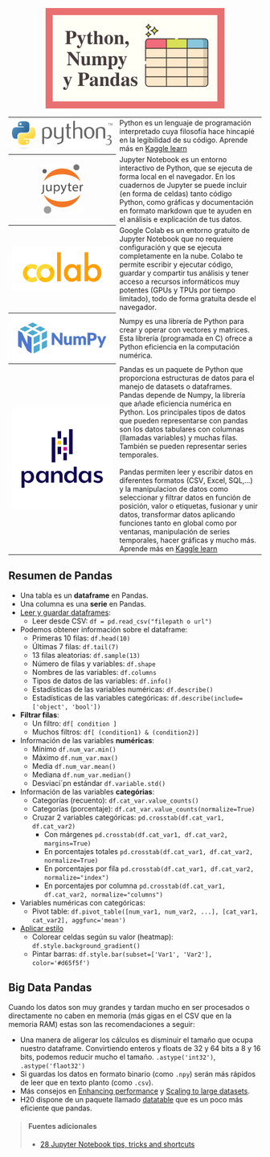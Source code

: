 <p align="center"><img src="../img/miniaturas YT/1-Pandas.png" height="200px"></p>

<table>
  <tr>
    <th width="200"><a href="https://www.python.org"><img src="../img/logos/Python.png"/></a></th>
    <td>Python es un lenguaje de programación interpretado cuya filosofía hace hincapié en la legibilidad de su código. Aprende más en <a href="https://www.kaggle.com/learn/python">Kaggle learn</a></td>
  </tr>
  <tr>
    <th><a href="https://jupyter.org"><img height="100" src="../img/logos/Jupyter.png"/></a></th>
    <td>Jupyter Notebook es un entorno interactivo de Python, que se ejecuta de forma local en el navegador. En los cuadernos de Jupyter se puede incluir (en forma de celdas) tanto código Python, como gráficas y documentación en formato markdown que te ayuden en el análisis e explicación de tus datos.</td>
  </tr>
  <tr>
    <th><a href="https://colab.research.google.com/notebooks/welcome.ipynb"><img src="../img/logos/Colab.png"/></a></th>
    <td>Google Colab es un entorno gratuito de Jupyter Notebook que no requiere configuración y que se ejecuta completamente en la nube. Colabo te permite escribir y ejecutar código, guardar y compartir tus análisis y tener acceso a recursos informáticos muy potentes (GPUs y TPUs por tiempo limitado), todo de forma gratuita desde el navegador.</td>
  </tr>
  <tr>
    <th width="200"><a href="https://www.python.org"><img src="../img/logos/NumPy.png"/></a></th>
    <td>Numpy es una librería de Python para crear y operar con vectores y matrices. Esta librería (programada en C) ofrece a Python eficiencia en la computación numérica.</td>
  </tr>
  <tr>
    <th width="200"><a href="https://pandas.pydata.org"><img src="../img/logos/Pandas.png"/></a></th>
    <td>Pandas es un paquete de Python que proporciona estructuras de datos para el manejo de datasets o dataframes. Pandas depende de Numpy, la librería que añade eficiencia numérica en Python. Los principales tipos de datos que pueden representarse con pandas son los datos tabulares con columnas (llamadas variables) y muchas filas. También se pueden representar series temporales.
<br><br>
Pandas permiten leer y escribir datos en diferentes formatos (CSV, Excel, SQL,...) y la  manipulacion de datos como seleccionar y filtrar datos en función de posición, valor o etiquetas, fusionar y unir datos, transformar datos aplicando funciones tanto en global como por ventanas, manipulación de series temporales, hacer gráficas y mucho más. Aprende más en <a href="https://www.kaggle.com/learn/pandas">Kaggle learn</a>
</td>
  </tr>
</table>




## Resumen de Pandas
- Una tabla es un **dataframe** en Pandas.
- Una columna es una **serie** en Pandas.
- [Leer y guardar dataframes](https://pandas.pydata.org/pandas-docs/stable/user_guide/io.html):
  - Leer desde CSV: `df = pd.read_csv("filepath o url")`
- Podemos obtener información sobre el dataframe:
  - Primeras 10 filas: `df.head(10)`
  - Últimas 7 filas: `df.tail(7)`
  - 13 filas aleatorias: `df.sample(13)`
  - Número de filas y variables: `df.shape`
  - Nombres de las variables: `df.columns`
  - Tipos de datos de las variables: `df.info()`
  - Estadísticas de las variables numéricas: `df.describe()`
  - Estadísticas de las variables categóricas: `df.describe(include=['object', 'bool'])`
- **Filtrar filas**:
  - Un filtro: `df[ condition ]`
  - Muchos filtros: `df[ (condition1) & (condition2)]`
- Información de las variables **numéricas**:
  - Mínimo `df.num_var.min()`
  - Máximo `df.num_var.max()`
  - Media `df.num_var.mean()`
  - Mediana `df.num_var.median()`
  - Desviaci´pn estándar `df.variable.std()`
- Información de las variables **categórias**:
  - Categorías (recuento): `df.cat_var.value_counts()`
  - Categorías (porcentaje): `df.cat_var.value_counts(normalize=True)`
  - Cruzar 2 variables categóricas: `pd.crosstab(df.cat_var1, df.cat_var2)`
    - Con márgenes `pd.crosstab(df.cat_var1, df.cat_var2, margins=True)`
    - En porcentajes totales `pd.crosstab(df.cat_var1, df.cat_var2, normalize=True)`
    - En porcentajes por fila `pd.crosstab(df.cat_var1, df.cat_var2, normalize="index")`
    - En porcentajes por columna `pd.crosstab(df.cat_var1, df.cat_var2, normalize="columns")`
- Variables numéricas con categóricas:
  - Pivot table: `df.pivot_table([num_var1, num_var2, ...], [cat_var1, cat_var2], aggfunc='mean')`
- [Aplicar estilo](https://pandas.pydata.org/pandas-docs/stable/user_guide/style.html)
  - Colorear celdas según su valor (heatmap): `df.style.background_gradient()`
  - Pintar barras: `df.style.bar(subset=['Var1', 'Var2'], color='#d65f5f')`

## Big Data Pandas

Cuando los datos son muy grandes y tardan mucho en ser procesados o directamente no caben en memoria (más gigas en el CSV que en la memoria RAM) estas son las recomendaciones a seguir:

- Una manera de aligerar los cálculos es disminuir el tamaño que ocupa nuestro dataframe. Convirtiendo enteros y floats de 32 y 64 bits a 8 y 16 bits, podemos reducir mucho el tamaño. `.astype('int32')`, `.astype('flaot32')`
- Si guardas los datos en formato binario (como `.npy`) serán más rápidos de leer que en texto planto (como `.csv`).
- Más consejos en [Enhancing performance](https://pandas.pydata.org/pandas-docs/stable/user_guide/enhancingperf.html) y [Scaling to large datasets](https://pandas.pydata.org/pandas-docs/stable/user_guide/scale.html).
- H20 dispone de un paquete llamado [datatable](https://github.com/h2oai/datatable) que es un poco más eficiente que pandas.

  
  
> #### Fuentes adicionales
> - [28 Jupyter Notebook tips, tricks and shortcuts](https://www.dataquest.io/blog/jupyter-notebook-tips-tricks-shortcuts)
